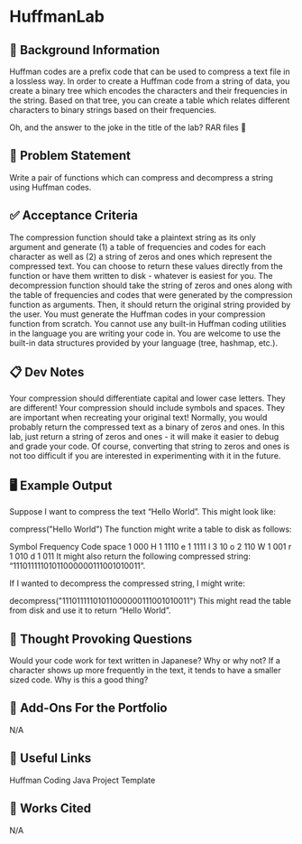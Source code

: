 # HuffmanLab

## 🔖 Background Information
Huffman codes are a prefix code that can be used to compress a text file in a lossless way. In order to create a Huffman code from a string of data, you create a binary tree which encodes the characters and their frequencies in the string. Based on that tree, you can create a table which relates different characters to binary strings based on their frequencies.

Oh, and the answer to the joke in the title of the lab? RAR files 🦖

## 🎯 Problem Statement
Write a pair of functions which can compress and decompress a string using Huffman codes.

## ✅ Acceptance Criteria
The compression function should take a plaintext string as its only argument and generate (1) a table of frequencies and codes for each character as well as (2) a string of zeros and ones which represent the compressed text. You can choose to return these values directly from the function or have them written to disk - whatever is easiest for you.
The decompression function should take the string of zeros and ones along with the table of frequencies and codes that were generated by the compression function as arguments. Then, it should return the original string provided by the user.
You must generate the Huffman codes in your compression function from scratch. You cannot use any built-in Huffman coding utilities in the language you are writing your code in.
You are welcome to use the built-in data structures provided by your language (tree, hashmap, etc.).

## 📋 Dev Notes
Your compression should differentiate capital and lower case letters. They are different!
Your compression should include symbols and spaces. They are important when recreating your original text!
Normally, you would probably return the compressed text as a binary of zeros and ones. In this lab, just return a string of zeros and ones - it will make it easier to debug and grade your code. Of course, converting that string to zeros and ones is not too difficult if you are interested in experimenting with it in the future.

## 🖥️ Example Output
Suppose I want to compress the text “Hello World”. This might look like:


compress("Hello World")
The function might write a table to disk as follows:

Symbol	Frequency	Code
space	1	000
H	1	1110
e	1	1111
l	3	10
o	2	110
W	1	001
r	1	010
d	1	011
It might also return the following compressed string: “11101111101011000000111001010011”.

If I wanted to decompress the compressed string, I might write:


decompress("11101111101011000000111001010011")
This might read the table from disk and use it to return “Hello World”.

## 📝 Thought Provoking Questions
Would your code work for text written in Japanese? Why or why not?
If a character shows up more frequently in the text, it tends to have a smaller sized code. Why is this a good thing?

## 💼 Add-Ons For the Portfolio
N/A

## 🔗 Useful Links
Huffman Coding
Java Project Template

## 📘 Works Cited
N/A

